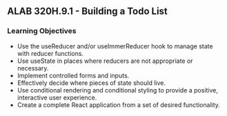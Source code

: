 ## ALAB 320H.9.1 - Building a Todo List

### Learning Objectives
- Use the useReducer and/or useImmerReducer hook to manage state with reducer functions.
- Use useState in places where reducers are not appropriate or necessary.
- Implement controlled forms and inputs.
- Effectively decide where pieces of state should live.
- Use conditional rendering and conditional styling to provide a positive, interactive user experience.
- Create a complete React application from a set of desired functionality.
